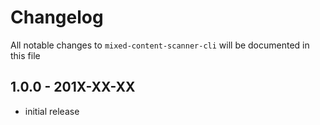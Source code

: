 # Changelog

All notable changes to `mixed-content-scanner-cli` will be documented in this file

## 1.0.0 - 201X-XX-XX

- initial release
